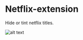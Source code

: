 # Netflix-extension
Hide or tint netflix titles.


![alt text](https://github.com/junhe833/Netflix-extension/blob/master/NetflixHide/images/unnamed.png)
